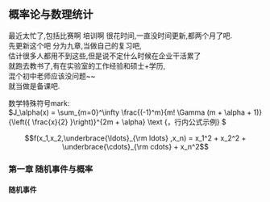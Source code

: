## 概率论与数理统计

最近太忙了,包括比赛啊 培训啊 很花时间,一直没时间更新,都两个月了吧.  
先更新这个吧 分为九章,当做自己的复习吧,  
估计很多人都用不到这些,但是说不定什么时候在企业干活累了  
就跑去教书了,有在实验室的工作经验和硕士+学历,  
混个初中老师应该没问题~~  
就当做是备课吧.  

数学特殊符号mark:  
 $J_\alpha(x) = \sum_{m=0}^\infty \frac{(-1)^m}{m! \Gamma (m + \alpha + 1)} {\left({ \frac{x}{2} }\right)}^{2m + \alpha} \text {，行内公式示例} $



$$f(x_1,x_2,\underbrace{\ldots}_{\rm ldots} ,x_n) = x_1^2 + x_2^2 + \underbrace{\cdots}_{\rm cdots} + x_n^2$$

### 第一章 随机事件与概率

#### 随机事件
